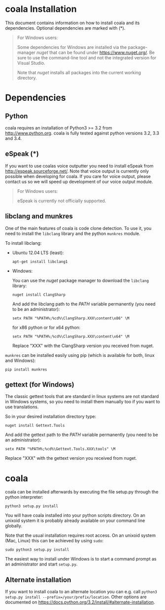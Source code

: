 # coala Installation

This document contains information on how to install coala and its
dependencies. Optional dependencies are marked with (*).

> For Windows users:
>
> Some dependencies for Windows are installed via the package-manager *nuget*
> that can be found under https://www.nuget.org/. Be sure to use the
> command-line tool and not the integrated version for Visual Studio.
>
> Note that *nuget* installs all packages into the current working directory.

# Dependencies

## Python
coala requires an installation of Python3 >= 3.2 from http://www.python.org.
coala is fully tested against python versions 3.2, 3.3 and 3.4.

## eSpeak (*)
If you want to use coalas voice outputter you need to install eSpeak from
http://espeak.sourceforge.net/. Note that voice output is currently only
possible when developing for coala. If you care for voice output, please
contact us so we will speed up development of our voice output module.

> For Windows users:
>
> eSpeak is currently not officially supported.

## libclang and munkres
One of the main features of coala is code clone detection. To use it, you need
to install the `libclang` library and the python `munkres` module.

To install libclang:

- Ubuntu 12.04 LTS (least):

  ```apt-get install libclang1```

- Windows:

  You can use the *nuget* package manager to download the `libclang` library:

  ```nuget install ClangSharp```

  And add the libclang path to the *PATH* variable permanently (you need to be
  an administrator):

  ```setx PATH "%PATH%;%cd%\ClangSharp.XXX\content\x86" \M```

  for x86 python or for x64 python:

  ```setx PATH "%PATH%;%cd%\ClangSharp.XXX\content\x64" \M```

  Replace "XXX" with the ClangSharp version you received from nuget.

`munkres` can be installed easily using pip (which is available for both, linux
and Windows):

```pip install munkres```

## gettext (for Windows)
The classic gettext tools that are standard in linux systems are not standard
in Windows systems, so you need to install them manually too if you want to use
translations.

So in your desired installation directory type:

```nuget install Gettext.Tools```

And add the gettext path to the *PATH* variable permanently (you need to be an
administrator):

```setx PATH "%PATH%;%cd%\Gettext.Tools.XXX\tools" \M```

Replace "XXX" with the gettext version you received from nuget.

# coala

coala can be installed afterwards by executing the file setup.py through
the python interpreter:

```python3 setup.py install```

You will have coala installed into your python scripts directory. On an unixoid
system it is probably already available on your command line globally.

Note that the usual installation requires root access. On an unixoid system
(Mac, Linux) this can be achieved by using `sudo`:

```sudo python3 setup.py install```

The easiest way to install under Windows is to start a command prompt as an
administrator and start `setup.py`.

## Alternate installation

If you want to install coala to an alternate location you can e.g. call
`python3 setup.py install --prefix=/your/prefix/location`. Other options are
documented on https://docs.python.org/3.2/install/#alternate-installation.
